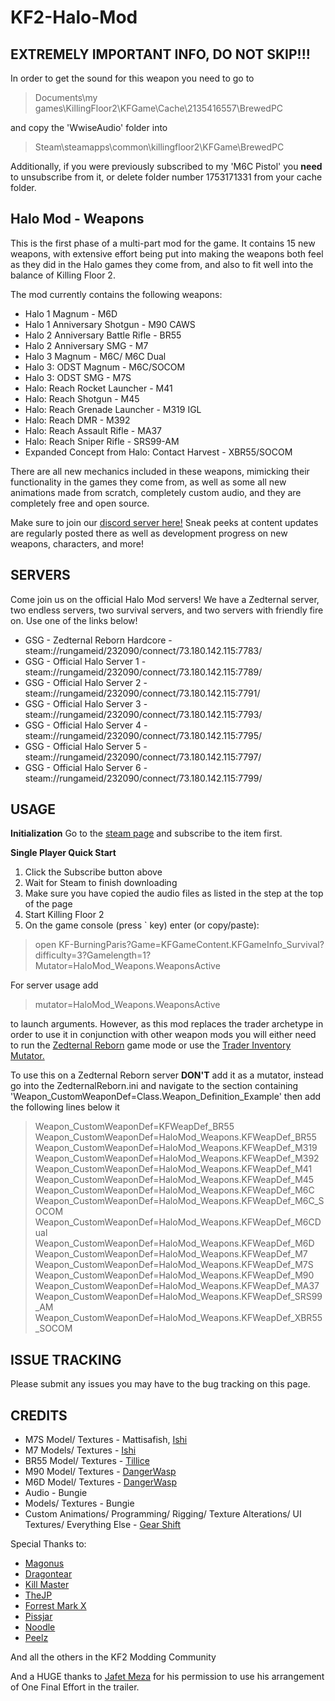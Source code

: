 # KF2-Halo-Mod

## EXTREMELY IMPORTANT INFO, DO NOT SKIP!!!

In order to get the sound for this weapon you need to go to
>Documents\my games\KillingFloor2\KFGame\Cache\2135416557\BrewedPC

and copy the 'WwiseAudio' folder into
>Steam\steamapps\common\killingfloor2\KFGame\BrewedPC

Additionally, if you were previously subscribed to my 'M6C Pistol' you **need** to unsubscribe from it, or delete folder number 1753171331 from your cache folder.

## Halo Mod - Weapons
This is the first phase of a multi-part mod for the game. It contains 15 new weapons, with extensive effort being put into making the weapons both feel as they did in the Halo games they come from, and also to fit well into the balance of Killing Floor 2.

The mod currently contains the following weapons:

- Halo 1 Magnum - M6D
- Halo 1 Anniversary Shotgun - M90 CAWS
- Halo 2 Anniversary Battle Rifle - BR55
- Halo 2 Anniversary SMG - M7
- Halo 3 Magnum - M6C/ M6C Dual
- Halo 3: ODST Magnum - M6C/SOCOM
- Halo 3: ODST SMG - M7S
- Halo: Reach Rocket Launcher - M41
- Halo: Reach Shotgun - M45
- Halo: Reach Grenade Launcher - M319 IGL
- Halo: Reach DMR - M392
- Halo: Reach Assault Rifle - MA37
- Halo: Reach Sniper Rifle - SRS99-AM
- Expanded Concept from Halo: Contact Harvest - XBR55/SOCOM

There are all new mechanics included in these weapons, mimicking their functionality in the games they come from, as well as some all new animations made from scratch, completely custom audio, and they are completely free and open source.

Make sure to join our [discord server here!](https://discord.gg/9AXPjaQ) Sneak peeks at content updates are regularly posted there as well as development progress on new weapons, characters, and more!


## SERVERS
Come join us on the official Halo Mod servers! We have a Zedternal server, two endless servers, two survival servers, and two servers with friendly fire on. Use one of the links below!

- GSG - Zedternal Reborn Hardcore - steam://rungameid/232090/connect/73.180.142.115:7783/
- GSG - Official Halo Server 1 - steam://rungameid/232090/connect/73.180.142.115:7789/
- GSG - Official Halo Server 2 - steam://rungameid/232090/connect/73.180.142.115:7791/
- GSG - Official Halo Server 3 - steam://rungameid/232090/connect/73.180.142.115:7793/
- GSG - Official Halo Server 4 - steam://rungameid/232090/connect/73.180.142.115:7795/
- GSG - Official Halo Server 5 - steam://rungameid/232090/connect/73.180.142.115:7797/
- GSG - Official Halo Server 6 - steam://rungameid/232090/connect/73.180.142.115:7799/


## USAGE

**Initialization**
Go to the [steam page](https://steamcommunity.com/sharedfiles/filedetails/?id=2135416557) and subscribe to the item first.

**Single Player Quick Start**
1. Click the Subscribe button above
2. Wait for Steam to finish downloading
3. Make sure you have copied the audio files as listed in the step at the top of the page
3. Start Killing Floor 2
4. On the game console (press ` key) enter (or copy/paste):
>open KF-BurningParis?Game=KFGameContent.KFGameInfo_Survival?difficulty=3?Gamelength=1?Mutator=HaloMod_Weapons.WeaponsActive

For server usage add

>mutator=HaloMod_Weapons.WeaponsActive

to launch arguments. However, as this mod replaces the trader archetype in order to use it in conjunction with other weapon mods you will either need to run the [Zedternal Reborn](https://steamcommunity.com/sharedfiles/filedetails/?id=2058869377) game mode or use the [Trader Inventory Mutator.](https://steamcommunity.com/sharedfiles/filedetails/?id=1131663339)

To use this on a Zedternal Reborn server **DON'T** add it as a mutator, instead go into the ZedternalReborn.ini and navigate to the section containing 'Weapon_CustomWeaponDef=Class.Weapon_Definition_Example'
then add the following lines below it

>Weapon_CustomWeaponDef=KFWeapDef_BR55
>Weapon_CustomWeaponDef=HaloMod_Weapons.KFWeapDef_BR55
>Weapon_CustomWeaponDef=HaloMod_Weapons.KFWeapDef_M319
>Weapon_CustomWeaponDef=HaloMod_Weapons.KFWeapDef_M392
>Weapon_CustomWeaponDef=HaloMod_Weapons.KFWeapDef_M41
>Weapon_CustomWeaponDef=HaloMod_Weapons.KFWeapDef_M45
>Weapon_CustomWeaponDef=HaloMod_Weapons.KFWeapDef_M6C
>Weapon_CustomWeaponDef=HaloMod_Weapons.KFWeapDef_M6C_SOCOM
>Weapon_CustomWeaponDef=HaloMod_Weapons.KFWeapDef_M6CDual
>Weapon_CustomWeaponDef=HaloMod_Weapons.KFWeapDef_M6D
>Weapon_CustomWeaponDef=HaloMod_Weapons.KFWeapDef_M7
>Weapon_CustomWeaponDef=HaloMod_Weapons.KFWeapDef_M7S
>Weapon_CustomWeaponDef=HaloMod_Weapons.KFWeapDef_M90
>Weapon_CustomWeaponDef=HaloMod_Weapons.KFWeapDef_MA37
>Weapon_CustomWeaponDef=HaloMod_Weapons.KFWeapDef_SRS99_AM
>Weapon_CustomWeaponDef=HaloMod_Weapons.KFWeapDef_XBR55_SOCOM


## ISSUE TRACKING
Please submit any issues you may have to the bug tracking on this page.


## CREDITS

- M7S Model/ Textures - Mattisafish, [Ishi](https://steamcommunity.com/id/mendicat)
- M7 Models/ Textures - [Ishi](https://steamcommunity.com/id/mendicat)
- BR55 Model/ Textures - [Tillice](https://steamcommunity.com/id/Tillice)
- M90 Model/ Textures - [DangerWasp](https://steamcommunity.com/id/dangerwasp)
- M6D Model/ Textures - [DangerWasp](https://steamcommunity.com/id/dangerwasp)
- Audio - Bungie
- Models/ Textures - Bungie
- Custom Animations/ Programming/ Rigging/ Texture Alterations/ UI Textures/ Everything Else - [Gear Shift](https://steamcommunity.com/id/g3arshift/)

Special Thanks to:

- [Magonus](https://steamcommunity.com/id/magonus)
- [Dragontear](https://steamcommunity.com/profiles/76561198057043296)
- [Kill Master](https://steamcommunity.com/id/KlLLMaster)
- [TheJP](https://steamcommunity.com/id/Altrentorae/)
- [Forrest Mark X](https://steamcommunity.com/id/ForrestMarkX)
- [Pissjar](https://steamcommunity.com/id/PissJar69)
- [Noodle](https://steamcommunity.com/id/jwshields)
- [Peelz](https://steamcommunity.com/id/LouisTakePILLz)

And all the others in the KF2 Modding Community

And a HUGE thanks to [Jafet Meza](https://www.youtube.com/channel/UCio5EkaSBFXlX4dRy-RzLXA) for his permission to use his arrangement of One Final Effort in the trailer.
